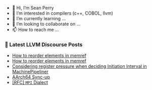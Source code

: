 - 👋 Hi, I’m Sean Perry
- 👀 I’m interested in compilers (c++, COBOL, llvm)
- 🌱 I’m currently learning ...
- 💞️ I’m looking to collaborate on ...
- 📫 How to reach me ...

<!---
s66perry/s66perry is a ✨ special ✨ repository because its `README.md` (this file) appears on your GitHub profile.
You can click the Preview link to take a look at your changes.
--->
### 📕 Latest LLVM Discourse Posts

<!-- DISCOURSE-LLVM:START -->
- [How to reorder elements in memref](https://discourse.llvm.org/t/how-to-reorder-elements-in-memref/74723#post_3)
- [How to reorder elements in memref](https://discourse.llvm.org/t/how-to-reorder-elements-in-memref/74723#post_2)
- [Considering register pressure when deciding Initiation Interval in MachinePipeliner](https://discourse.llvm.org/t/considering-register-pressure-when-deciding-initiation-interval-in-machinepipeliner/74725#post_1)
- [AArch64 Sync-up](https://discourse.llvm.org/t/aarch64-sync-up/74186#post_8)
- [[RFC] `MPI` Dialect](https://discourse.llvm.org/t/rfc-mpi-dialect/74705#post_10)
<!-- DISCOURSE-LLVM:END -->
